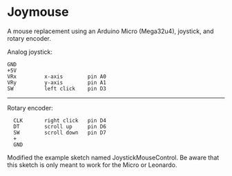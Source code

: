 # Joymouse
A mouse replacement using an Arduino Micro (Mega32u4), joystick, and rotary encoder.

Analog joystick:              <br />
              
    GND          
    +5V
    VRx         x-axis        pin A0     
    VRy         y-axis        pin A1      
    SW          left click    pin D3      
                
-------------------------------------------

Rotary encoder:               <br />

      CLK       right click   pin D4
      DT        scroll up     pin D6
      SW        scroll down   pin D7
      +
      GND                    


Modified the example sketch named JoystickMouseControl. Be aware that this sketch is only meant to work for the Micro or Leonardo.
  
